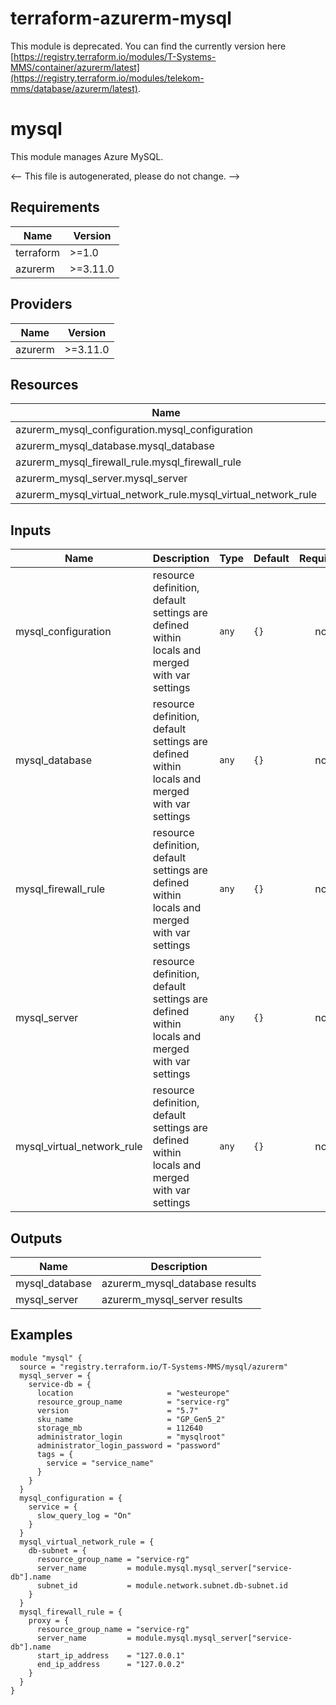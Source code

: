 # terraform-azurerm-mysql

This module is deprecated. You can find the currently version here [https://registry.terraform.io/modules/T-Systems-MMS/container/azurerm/latest](https://registry.terraform.io/modules/telekom-mms/database/azurerm/latest).

<!-- BEGIN_TF_DOCS -->
# mysql

This module manages Azure MySQL.

<-- This file is autogenerated, please do not change. -->

## Requirements

| Name | Version |
|------|---------|
| terraform | >=1.0 |
| azurerm | >=3.11.0 |

## Providers

| Name | Version |
|------|---------|
| azurerm | >=3.11.0 |

## Resources

| Name | Type |
|------|------|
| azurerm_mysql_configuration.mysql_configuration | resource |
| azurerm_mysql_database.mysql_database | resource |
| azurerm_mysql_firewall_rule.mysql_firewall_rule | resource |
| azurerm_mysql_server.mysql_server | resource |
| azurerm_mysql_virtual_network_rule.mysql_virtual_network_rule | resource |

## Inputs

| Name | Description | Type | Default | Required |
|------|-------------|------|---------|:--------:|
| mysql_configuration | resource definition, default settings are defined within locals and merged with var settings | `any` | `{}` | no |
| mysql_database | resource definition, default settings are defined within locals and merged with var settings | `any` | `{}` | no |
| mysql_firewall_rule | resource definition, default settings are defined within locals and merged with var settings | `any` | `{}` | no |
| mysql_server | resource definition, default settings are defined within locals and merged with var settings | `any` | `{}` | no |
| mysql_virtual_network_rule | resource definition, default settings are defined within locals and merged with var settings | `any` | `{}` | no |

## Outputs

| Name | Description |
|------|-------------|
| mysql_database | azurerm_mysql_database results |
| mysql_server | azurerm_mysql_server results |

## Examples

```hcl
module "mysql" {
  source = "registry.terraform.io/T-Systems-MMS/mysql/azurerm"
  mysql_server = {
    service-db = {
      location                     = "westeurope"
      resource_group_name          = "service-rg"
      version                      = "5.7"
      sku_name                     = "GP_Gen5_2"
      storage_mb                   = 112640
      administrator_login          = "mysqlroot"
      administrator_login_password = "password"
      tags = {
        service = "service_name"
      }
    }
  }
  mysql_configuration = {
    service = {
      slow_query_log = "On"
    }
  }
  mysql_virtual_network_rule = {
    db-subnet = {
      resource_group_name = "service-rg"
      server_name         = module.mysql.mysql_server["service-db"].name
      subnet_id           = module.network.subnet.db-subnet.id
    }
  }
  mysql_firewall_rule = {
    proxy = {
      resource_group_name = "service-rg"
      server_name         = module.mysql.mysql_server["service-db"].name
      start_ip_address    = "127.0.0.1"
      end_ip_address      = "127.0.0.2"
    }
  }
}
```
<!-- END_TF_DOCS -->
